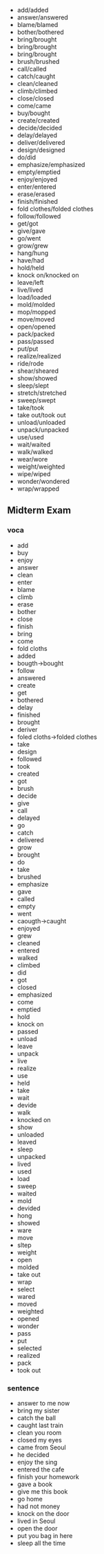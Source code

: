 - add/added
- answer/answered
- blame/blamed
- bother/bothered
- bring/brought
- bring/brought
- bring/brought
- brush/brushed
- call/called
- catch/caught
- clean/cleaned
- climb/climbed
- close/closed
- come/came
- buy/bought
- create/created
- decide/decided
- delay/delayed
- deliver/delivered
- design/designed
- do/did
- emphasize/emphasized
- empty/emptied
- enjoy/enjoyed
- enter/entered
- erase/erased
- finish/finished
- fold clothes/folded clothes
- follow/followed
- get/got
- give/gave
- go/went
- grow/grew
- hang/hung
- have/had
- hold/held
- knock on/knocked on
- leave/left
- live/lived
- load/loaded
- mold/molded
- mop/mopped
- move/moved
- open/opened
- pack/packed
- pass/passed
- put/put
- realize/realized
- ride/rode
- shear/sheared
- show/showed
- sleep/slept
- stretch/stretched
- sweep/swept
- take/took
- take out/took out
- unload/unloaded
- unpack/unpacked
- use/used
- wait/waited
- walk/walked
- wear/wore
- weight/weighted
- wipe/wiped
- wonder/wondered
- wrap/wrapped
## Midterm Exam
### voca
- add
- buy
- enjoy
- answer
- clean
- enter
- blame
- climb
- erase
- bother
- close
- finish
- bring
- come
- fold cloths
- added
- bougth->bought
- follow
- answered
- create
- get
- bothered
- delay
- finished
- brought
- deriver
- foled cloths->folded clothes
- take
- design
- followed
- took
- created
- got
- brush
- decide
- give
- call
- delayed
- go
- catch
- delivered
- grow
- brought
- do
- take
- brushed
- emphasize
- gave
- called
- empty
- went
- caougth->caught
- enjoyed
- grew
- cleaned
- entered
- walked
- climbed
- did
- got
- closed
- emphasized
- come
- emptied
- hold
- knock on
- passed
- unload
- leave
- unpack
- live
- realize
- use
- held
- take
- wait
- devide
- walk
- knocked on
- show
- unloaded
- leaved
- sleep
- unpacked
- lived
- used
- load
- sweep
- waited
- mold
- devided
- hong
- showed
- ware
- move
- sltep
- weight
- open
- molded
- take out
- wrap
- select
- wared
- moved
- weighted
- opened
- wonder
- pass
- put
- selected
- realized
- pack
- took out
### sentence
- answer to me now
- bring my sister
- catch the ball
- caught last train
- clean you room
- closed my eyes
- came from Seoul
- he decided
- enjoy the sing
- entered the cafe
- finish your homework
- gave a book
- give me this book
- go home
- had not money
- knock on the door
- lived in Seoul
- open the door
- put you bag in here
- sleep all the time
